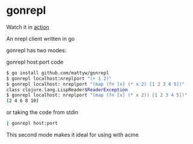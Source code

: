 gonrepl
=======

Watch it in [action](http://youtu.be/WkVL8p5ELrQ)

An nrepl client written in go

gonrepl has two modes: 

gonrepl host:port code

``` bash
$ go install github.com/mattyw/gonrepl
$ gonrepl localhost:nreplport "(+ 1 2)"
$ gonrepl localhost: nreplport "(map (fn [x] (* x 2) [1 2 3 4 5])"
class clojure.lang.LispReader$ReaderException
$ gonrepl localhost: nreplport "(map (fn [x] (* x 2)) [1 2 3 4 5])"
(2 4 6 8 10)
```

or taking the code from stdin

``` bash
| gonrepl host:port
```

This second mode makes it ideal for using with acme
